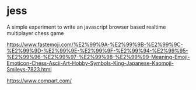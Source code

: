 # jess
A simple experiment to write an javascript browser based realtime multiplayer chess game

https://www.fastemoji.com/%E2%99%9A-%E2%99%9B-%E2%99%9C-%E2%99%9D-%E2%99%9E-%E2%99%9F-%E2%99%94-%E2%99%95-%E2%99%96-%E2%99%97-%E2%99%98-%E2%99%99-Meaning-Emoji-Emoticon-Chess-Ascii-Art-Hobby-Symbols-King-Japanese-Kaomoji-Smileys-7823.html


https://www.compart.com/